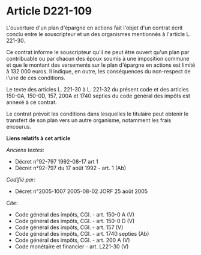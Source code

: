 # Article D221-109

L'ouverture d'un plan d'épargne en actions fait l'objet d'un contrat écrit conclu entre le souscripteur et un des organismes
mentionnés à l'article L. 221-30. 

Ce contrat informe le souscripteur qu'il ne peut être ouvert qu'un plan par contribuable ou par chacun des époux soumis à une
imposition commune et que le montant des versements sur le plan d'épargne en actions est limité à 132 000 euros. Il indique,
en outre, les conséquences du non-respect de l'une de ces conditions. 

Le texte des articles L. 221-30 à L. 221-32 du présent code et des articles 150-0A, 150-0D, 157, 200A et 1740 septies du code
général des impôts est annexé à ce contrat. 

Le contrat prévoit les conditions dans lesquelles le titulaire peut obtenir le transfert de son plan vers un autre organisme,
notamment les frais encourus.

**Liens relatifs à cet article**

_Anciens textes_:

  - Décret n°92-797 1992-08-17 art 1
  - Décret n°92-797 du 17 août 1992 - art. 1 (Ab)

_Codifié par_:

  - Décret n°2005-1007 2005-08-02 JORF 25 août 2005

_Cite_:

  - Code général des impôts, CGI. - art. 150-0 A (V)
  - Code général des impôts, CGI. - art. 150-0 D (V)
  - Code général des impôts, CGI. - art. 157 (V)
  - Code général des impôts, CGI. - art. 1740 septies (Ab)
  - Code général des impôts, CGI. - art. 200 A (V)
  - Code monétaire et financier - art. L221-30 (V)
